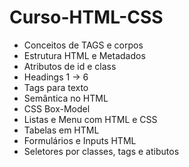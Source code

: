 # Curso-HTML-CSS

- Conceitos de TAGS e corpos
- Estrutura HTML e Metadados
- Atributos de id e class
- Headings 1 -> 6
- Tags para texto
- Semântica no HTML
- CSS Box-Model
- Listas e Menu com HTML e CSS
- Tabelas em HTML
- Formulários e Inputs HTML
- Seletores por classes, tags e atibutos